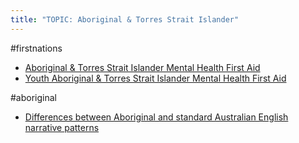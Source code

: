 ```yaml
---
title: "TOPIC: Aboriginal & Torres Strait Islander"
---
```


#firstnations
- [Aboriginal & Torres Strait Islander Mental Health First Aid](cpd/firstnations/firstnations-mhfa)
- [Youth Aboriginal & Torres Strait Islander Mental Health First Aid](cpd/firstnations/y-firstnations-mhfa)

#aboriginal
- [Differences between Aboriginal and standard Australian English narrative patterns](cpd/firstnations/aae-narrative-patterns.md)